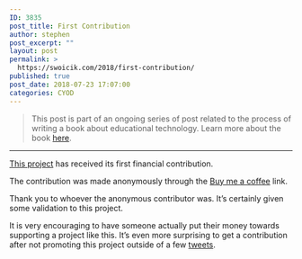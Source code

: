 ```yaml
---
ID: 3835
post_title: First Contribution
author: stephen
post_excerpt: ""
layout: post
permalink: >
  https://swoicik.com/2018/first-contribution/
published: true
post_date: 2018-07-23 17:07:00
categories: CYOD
---
```

<blockquote>This post is part of an ongoing series of post related to the process of writing a book about educational technology. Learn more about the book <a href="https://swoicik.com/cyod/">here</a>.

</blockquote><a href="/cyod">

<hr>

</a><a href="/cyod">This project</a> has received its first financial contribution.

The contribution was made anonymously through the <a href="https://buymeacoffee.com/swoicik">Buy me a coffee</a> link.

Thank you to whoever the anonymous contributor was. It’s certainly given some validation to this project.

It is very encouraging to have someone actually put their money towards supporting a project like this. It’s even more surprising to get a contribution after not promoting this project outside of a few <a href="https://twitter.com/swoicik">tweets</a>.
